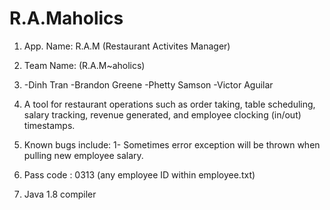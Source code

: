# R.A.Maholics
1. App. Name: R.A.M (Restaurant Activites Manager) 

2. Team Name: (R.A.M~aholics)
 	
3.	-Dinh Tran
   	-Brandon Greene
  	-Phetty Samson
	-Victor Aguilar

4. A tool for restaurant operations such as order taking, table scheduling, salary tracking, revenue generated, and employee clocking (in/out) timestamps.

5. Known bugs include:
	1- Sometimes error exception will be thrown when pulling new employee salary.
6. Pass code : 0313 (any employee ID within employee.txt)
7. Java 1.8 compiler
